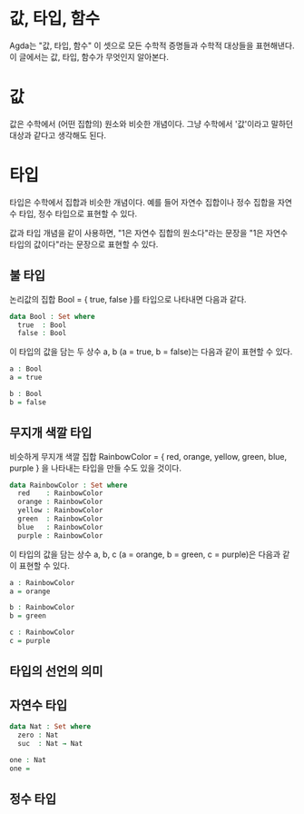 # 값, 타입, 함수
Agda는 "값, 타입, 함수" 이 셋으로 모든 수학적 증명들과 수학적 대상들을 표현해낸다. 이 글에서는 값, 타입, 함수가 무엇인지 알아본다.

# 값
값은 수학에서 (어떤 집합의) 원소와 비슷한 개념이다. 그냥 수학에서 '값'이라고 말하던 대상과 같다고 생각해도 된다.

# 타입
타입은 수학에서 집합과 비슷한 개념이다. 예를 들어 자연수 집합이나 정수 집합을 자연수 타입, 정수 타입으로 표현할 수 있다.

값과 타입 개념을 같이 사용하면, "1은 자연수 집합의 원소다"라는 문장을 "1은 자연수 타입의 값이다"라는 문장으로 표현할 수 있다.

## 불 타입
논리값의 집합 Bool = { true, false }를 타입으로 나타내면 다음과 같다.
```agda
data Bool : Set where
  true  : Bool
  false : Bool
```
이 타입의 값을 담는 두 상수 a, b (a = true, b = false)는 다음과 같이 표현할 수 있다.
```agda
a : Bool
a = true

b : Bool
b = false
```

## 무지개 색깔 타입
비슷하게 무지개 색깔 집합 RainbowColor = { red, orange, yellow, green, blue, purple } 을 나타내는 타입을 만들 수도 있을 것이다.
```agda
data RainbowColor : Set where
  red    : RainbowColor
  orange : RainbowColor
  yellow : RainbowColor
  green  : RainbowColor
  blue   : RainbowColor
  purple : RainbowColor
```
이 타입의 값을 담는 상수 a, b, c (a = orange, b = green, c = purple)은 다음과 같이 표현할 수 있다.
```agda
a : RainbowColor
a = orange

b : RainbowColor
b = green

c : RainbowColor
c = purple
```

## 타입의 선언의 의미


## 자연수 타입
```agda
data Nat : Set where
  zero : Nat
  suc  : Nat → Nat

one : Nat
one = 
```

## 정수 타입
```agda

```